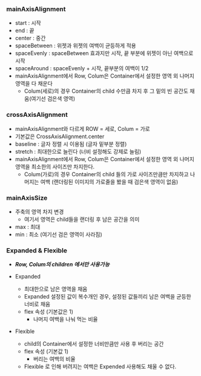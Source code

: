 ### mainAxisAlignment
- start : 시작
- end : 끝
- center : 중간
- spaceBetween : 위젯과 위젯의 여백이 균등하게 적용
- spaceEvenly : spaceBetween 효과지만 시작, 끝 부분에 위젯이 아닌 여백으로 시작
- spaceAround : spaceEvenly + 시작, 끝부분의 여백이 1/2
- mainAxisAlignment에서 Row, Colum은 Container에서 설정한 영역 외 나머지 영역을 다 채운다
  - Colum(세로)의 경우 Container의 child 수만큼 차지 후 그 밑의 빈 공간도 채움(여기선 검은색 영역)

### crossAxisAlignment
- mainAxisAlignment와 다르게 ROW = 세로, Colum = 가로
- 기본값은 CrossAxisAlignment.center
- baseline : 글자 정렬 시 이용됨 (글자 밑부분 정렬)
- stretch : 최대한으로 늘린다 (너비 설정해도 강제로 늘림)
- mainAxisAlignment에서 Row, Colum은 Container에서 설정한 영역 외 나머지 영역을 최소한의 사이즈만 차지한다.
  - Colum(가로)의 경우 Container의 child 들의 가로 사이즈만큼만 차지하고 나머지는 여백 (랜더링된 이미지의 가로줄을 봤을 때 검은색 영역이 없음)

### mainAxisSize
- 주축의 영역 차지 변경
  - 여기서 영역은 child들을 랜더링 후 남은 공간을 의미
- max : 최대
- min : 최소 (여기선 검은 영역이 사라짐)

### Expanded & Flexible
- ***Row, Colum의 children 에서만 사용가능***
- Expanded
  - 최대한으로 남은 영역을 채움
  - Expanded 설정된 값이 복수개인 경우, 설정된 값들끼리 남은 여백을 균등한 너비로 채움
  - flex 속성 (기본값은 1)
    - 나머지 여백을 나눠 먹는 비율

- Flexible
  - child의 Container에서 설정한 너비만큼만 사용 후 버리는 공간
  - flex 속성 (기본값 1)
    - 버리는 여백의 비율
  - Flexible 로 인해 버려지는 여백은 Expended 사용해도 채울 수 없다. 